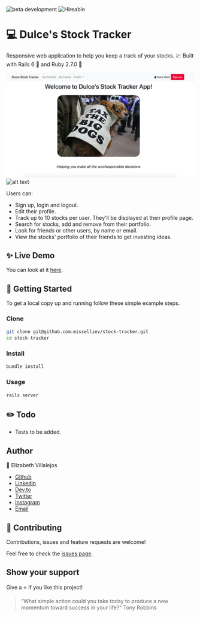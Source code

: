 ![beta development](https://img.shields.io/badge/beta-development-green?style=flat-square)
![Hireable](https://cdn.rawgit.com/hiendv/hireable/master/styles/default/yes.svg)

# 💻 Dulce's Stock Tracker

Responsive web application to help you keep a track of your stocks. :chart: 
Built with Rails 6 :railway_car: and Ruby 2.7.0 :gem:

![alt text](docs/home.png)
![alt text](docs/projects.png)

Users can:
- Sign up, login and logout.
- Edit their profile.
- Track up to 10 stocks per user. They'll be displayed at their profile page.
- Search for stocks, add and remove from their portfolio.
- Look for friends or other users, by name or email.
- View the stocks' portfolio of their friends to get investing ideas.

## ✨ Live Demo

You can look at it [here](https://dulce-stock-tracker.herokuapp.com/).


## 🚀 Getting Started

To get a local copy up and running follow these simple example steps.


### Clone

```sh
git clone git@github.com:misselliev/stock-tracker.git
cd stock-tracker
```

### Install

```sh
bundle install 
```

### Usage

```sh
rails server
```
## :pencil2: Todo
- Tests to be added.

## Author

👤 Elizabeth Villalejos

- [Github](https://github.com/misselliev)
- [Linkedin](https://linkedin.com/ellievillalejos)
- [Dev.to](https://dev.to/misselliev)
- [Twitter](https://twitter.com/miss_elliev/)
- [Instagram](https://www.instagram.com/miss_elliev/)
- [Email](mailto:elizabeth.villalejos@gmail.com?subject=Website%20Inquiry)


## 🤝 Contributing

Contributions, issues and feature requests are welcome!

Feel free to check the [issues page](issues/).


## Show your support

Give a ⭐️ if you like this project!

> “What simple action could you take today to produce a new momentum toward success in your life?” Tony Robbins

